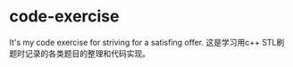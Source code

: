 # code-exercise
It's my code exercise for striving for a satisfing offer.
这是学习用c++ STL刷题时记录的各类题目的整理和代码实现。
